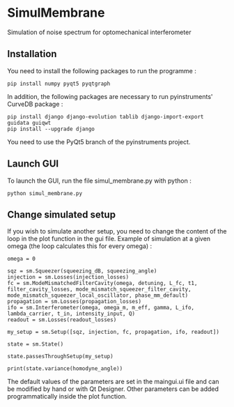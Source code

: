 # SimulMembrane
Simulation of noise spectrum for optomechanical interferometer

## Installation

You need to install the following packages to run the programme :

```
pip install numpy pyqt5 pyqtgraph
```

In addition, the following packages are necessary to run pyinstruments' CurveDB package :

```
pip install django django-evolution tablib django-import-export guidata guiqwt
pip install --upgrade django
```

You need to use the PyQt5 branch of the pyinstruments project.

## Launch GUI

To launch the GUI, run the file simul_membrane.py with python :

```
python simul_membrane.py
```

## Change simulated setup

If you wish to simulate another setup, you need to change the content of the loop in the plot function in the gui file.
Example of simulation at a given omega (the loop calculates this for every omega) :

```
omega = 0

sqz = sm.Squeezer(squeezing_dB, squeezing_angle)
injection = sm.Losses(injection_losses)
fc = sm.ModeMismatchedFilterCavity(omega, detuning, L_fc, t1, filter_cavity_losses, mode_mismatch_squeezer_filter_cavity, mode_mismatch_squeezer_local_oscillator, phase_mm_default)
propagation = sm.Losses(propagation_losses)
ifo = sm.Interferometer(omega, omega_m, m_eff, gamma, L_ifo, lambda_carrier, t_in, intensity_input, Q)
readout = sm.Losses(readout_losses)

my_setup = sm.Setup([sqz, injection, fc, propagation, ifo, readout])

state = sm.State()

state.passesThroughSetup(my_setup)

print(state.variance(homodyne_angle))
```

The default values of the parameters are set in the maingui.ui file and can be modified by hand or with Qt Designer.
Other parameters can be added programmatically inside the plot function.